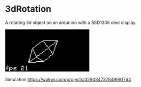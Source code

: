# 3dRotation
A rotating 3d object on an ardunino with a SSD1306 oled display.

![alt text](https://github.com/codingABI/3dRotation/blob/main/3dRotation.png) 

Simulation https://wokwi.com/projects/329034737849991764
